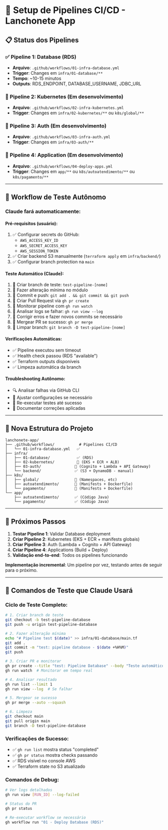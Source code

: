 # 🚀 Setup de Pipelines CI/CD - Lanchonete App

## 📋 Status dos Pipelines

### ✅ Pipeline 1: Database (RDS)
- **Arquivo**: `.github/workflows/01-infra-database.yml`
- **Trigger**: Changes em `infra/01-database/**`
- **Tempo**: ~10-15 minutos
- **Outputs**: RDS_ENDPOINT, DATABASE_USERNAME, JDBC_URL

### 🔄 Pipeline 2: Kubernetes (Em desenvolvimento)
- **Arquivo**: `.github/workflows/02-infra-kubernetes.yml`
- **Trigger**: Changes em `infra/02-kubernetes/**` ou `k8s/global/**`

### 🔄 Pipeline 3: Auth (Em desenvolvimento)
- **Arquivo**: `.github/workflows/03-infra-auth.yml`
- **Trigger**: Changes em `infra/03-auth/**`

### 🔄 Pipeline 4: Application (Em desenvolvimento)
- **Arquivo**: `.github/workflows/04-deploy-apps.yml`
- **Trigger**: Changes em `app/**` ou `k8s/autoatendimento/**` ou `k8s/pagamento/**`

---

## 🤖 Workflow de Teste Autônomo

### **Claude fará automaticamente**:

#### **Pré-requisitos (usuário)**:
1. ✅ Configurar secrets do GitHub:
   - `AWS_ACCESS_KEY_ID`
   - `AWS_SECRET_ACCESS_KEY`
   - `AWS_SESSION_TOKEN`
2. ✅ Criar backend S3 manualmente (`terraform apply` em `infra/backend/`)
3. ✅ Configurar branch protection na `main`

#### **Teste Automático (Claude)**:
1. 🤖 Criar branch de teste: `test-pipeline-[nome]`
2. 🤖 Fazer alteração mínima no módulo
3. 🤖 Commit e push: `git add . && git commit && git push`
4. 🤖 Criar Pull Request via `gh pr create`
5. 🤖 Monitorar pipeline com `gh run watch`
6. 🤖 Analisar logs se falhar: `gh run view --log`
7. 🤖 Corrigir erros e fazer novos commits se necessário
8. 🤖 Mergear PR se sucesso: `gh pr merge`
9. 🤖 Limpar branch: `git branch -D test-pipeline-[nome]`

#### **Verificações Automáticas**:
- ✅ Pipeline executou sem timeout
- ✅ Health check passou (RDS "available")
- ✅ Terraform outputs disponíveis
- ✅ Limpeza automática da branch

#### **Troubleshooting Autônomo**:
- 🔍 Analisar falhas via GitHub CLI
- 🔧 Ajustar configurações se necessário
- 🔄 Re-executar testes até sucesso
- 📝 Documentar correções aplicadas

---

## 📁 Nova Estrutura do Projeto

```
lanchonete-app/
├── .github/workflows/           # Pipelines CI/CD
│   └── 01-infra-database.yml   ✅
├── infra/
│   ├── 01-database/            ✅ (RDS)
│   ├── 02-kubernetes/          🔄 (EKS + ECR + ALB)
│   ├── 03-auth/               🔄 (Cognito + Lambda + API Gateway)
│   └── backend/               ✅ (S3 + DynamoDB - manual)
├── k8s/
│   ├── global/                🔄 (Namespaces, etc)
│   ├── autoatendimento/       🔄 (Manifests + Dockerfile)
│   └── pagamento/             🔄 (Manifests + Dockerfile)
└── app/
    ├── autoatendimento/       ✅ (Código Java)
    └── pagamento/             ✅ (Código Java)
```

---

## 🎯 Próximos Passos

1. **Testar Pipeline 1**: Validar Database deployment
2. **Criar Pipeline 2**: Kubernetes (EKS + ECR + manifests globais)
3. **Criar Pipeline 3**: Auth (Lambda + Cognito + API Gateway)
4. **Criar Pipeline 4**: Applications (Build + Deploy)
5. **Validação end-to-end**: Todos os pipelines funcionando

**Implementação incremental**: Um pipeline por vez, testando antes de seguir para o próximo.

---

## 🔧 Comandos de Teste que Claude Usará

### **Ciclo de Teste Completo**:

```bash
# 1. Criar branch de teste
git checkout -b test-pipeline-database
git push -u origin test-pipeline-database

# 2. Fazer alteração mínima
echo "# Pipeline test $(date)" >> infra/01-database/main.tf
git add .
git commit -m "test: pipeline database - $(date +%H%M)"
git push

# 3. Criar PR e monitorar
gh pr create --title "test: Pipeline Database" --body "Teste automático do pipeline de database"
gh run watch  # Monitorar em tempo real

# 4. Analisar resultado
gh run list --limit 1
gh run view --log  # Se falhar

# 5. Mergear se sucesso
gh pr merge --auto --squash

# 6. Limpeza
git checkout main
git pull origin main
git branch -D test-pipeline-database
```

### **Verificações de Sucesso**:
- ✅ `gh run list` mostra status "completed"
- ✅ `gh pr status` mostra checks passando
- ✅ RDS visível no console AWS
- ✅ Terraform state no S3 atualizado

### **Comandos de Debug**:
```bash
# Ver logs detalhados
gh run view [RUN_ID] --log-failed

# Status do PR
gh pr status

# Re-executar workflow se necessário
gh workflow run "01 - Deploy Database (RDS)"
```